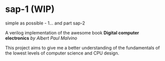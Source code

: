 # sap-1 (WIP)
simple as possible - 1... and part sap-2

A verilog implementation of the awesome book __Digital computer electronics__
*by Albert Paul Malvino*

This project aims to give me a better understanding of the fundamentals of the lowest levels of computer science and CPU design.
